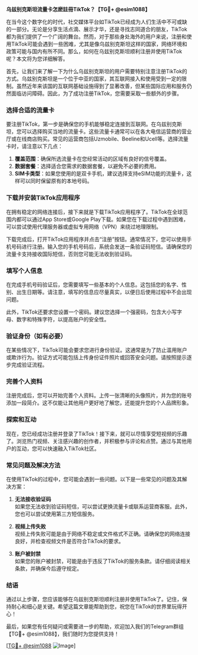 **乌兹别克斯坦流量卡怎麽註冊TikTok？【TG💪+ @esim1088】**

在当今这个数字化的时代，社交媒体平台如TikTok已经成为人们生活中不可或缺的一部分。无论是分享生活点滴、展示才华，还是寻找志同道合的朋友，TikTok都为我们提供了一个广阔的舞台。然而，对于那些身处海外的用户来说，注册和使用TikTok可能会遇到一些困难，尤其是像乌兹别克斯坦这样的国家，网络环境和政策可能与国内有所不同。那么，如何在乌兹别克斯坦顺利注册并使用TikTok呢？本文将为您详细解答。

首先，让我们来了解一下为什么乌兹别克斯坦的用户需要特别注意注册TikTok的方式。乌兹别克斯坦是一个位于中亚的国家，其互联网接入和使用受到一定的限制。虽然近年来该国的互联网基础设施得到了显著改善，但某些国际应用和服务仍然面临访问障碍。因此，为了成功注册TikTok，您需要采取一些额外的步骤。

### **选择合适的流量卡**

要注册TikTok，第一步是确保您的手机能够稳定连接到互联网。在乌兹别克斯坦，您可以选择购买当地的流量卡。这些流量卡通常可以在各大电信运营商的营业厅或在线商店购买。常见的运营商包括Uzmobile、Beeline和Ucell等。选择流量卡时，请注意以下几点：

1. **覆盖范围**：确保所选流量卡在您经常活动的区域有良好的信号覆盖。
2. **数据套餐**：选择适合您需求的数据套餐，以避免不必要的费用。
3. **SIM卡类型**：如果您使用的是双卡手机，建议选择支持eSIM功能的流量卡，这样可以同时保留原有的本地号码。

### **下载并安装TikTok应用程序**

在拥有稳定的网络连接后，接下来就是下载TikTok应用程序了。TikTok在全球范围内都可以通过App Store或Google Play下载。如果您在下载过程中遇到困难，可以尝试使用代理服务器或虚拟专用网络（VPN）来绕过地理限制。

下载完成后，打开TikTok应用程序并点击“注册”按钮。通常情况下，您可以使用手机号码进行注册。输入您的手机号码后，系统会发送一条验证码短信。请确保您的流量卡支持接收国际短信，否则您可能无法收到验证码。

### **填写个人信息**

在完成手机号码验证后，您需要填写一些基本的个人信息。这包括您的名字、性别、出生日期等。请注意，填写的信息应尽量真实，以便日后使用过程中不会出现问题。

此外，TikTok还要求您设置一个密码。建议您选择一个强密码，包含大小写字母、数字和特殊字符，以提高账户的安全性。

### **验证身份（如有必要）**

在某些情况下，TikTok可能会要求您进行身份验证。这通常是为了防止滥用账户或欺诈行为。验证方式可能包括上传身份证件照片或回答安全问题。请按照提示逐步完成验证流程。

### **完善个人资料**

注册完成后，您可以开始完善个人资料。上传一张清晰的头像照片，并为您的账号添加一段简介。这不仅能让其他用户更好地了解您，还能提升您的个人品牌形象。

### **探索和互动**

现在，您已经成功注册并登录了TikTok！接下来，就可以尽情享受短视频的乐趣了。浏览热门视频、关注感兴趣的创作者，并积极参与评论和点赞。通过与其他用户的互动，您可以快速融入TikTok社区。

### **常见问题及解决方法**

在使用TikTok的过程中，您可能会遇到一些问题。以下是一些常见的问题及其解决方案：

1. **无法接收验证码**  
   如果您无法收到验证码短信，可以尝试更换流量卡或联系运营商客服。此外，您也可以尝试使用第三方短信服务。

2. **视频上传失败**  
   视频上传失败可能是由于网络不稳定或文件格式不正确。请确保您的网络连接良好，并检查视频文件是否符合TikTok的要求。

3. **账户被封禁**  
   如果您的账户被封禁，可能是由于违反了TikTok的服务条款。请仔细阅读相关条款，并确保今后遵守规定。

### **结语**

通过以上步骤，您应该能够在乌兹别克斯坦顺利注册并使用TikTok了。记住，保持耐心和细心是关键。希望这篇文章能帮助到您，祝您在TikTok的世界里玩得开心！

最后，如果您有任何疑问或需要进一步的帮助，欢迎加入我们的Telegram群组【TG💪+ @esim1088】，我们随时为您提供支持！

[[TG💪+ @esim1088](https://t.me/s/esim1088) ![Image](https://i.postimg.cc/4NQfJmqS/Snipaste-2025-05-13-00-14-12.png)]